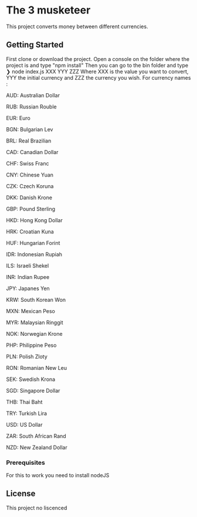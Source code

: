 # The 3 musketeer

This project converts money between different currencies.

## Getting Started

First clone or download the project.
Open a console on the folder where the project is and type "npm install"
Then you can go to the bin folder and type 
❯ node index.js XXX YYY ZZZ
Where XXX is the value you want to convert, YYY the initial currency and ZZZ the currency you wish.
For currency names :

AUD: Australian Dollar

RUB: Russian Rouble

EUR: Euro

BGN: Bulgarian Lev

BRL: Real Brazilian

CAD: Canadian Dollar

CHF: Swiss Franc

CNY: Chinese Yuan

CZK: Czech Koruna

DKK: Danish Krone

GBP: Pound Sterling

HKD: Hong Kong Dollar

HRK: Croatian Kuna

HUF: Hungarian Forint

IDR: Indonesian Rupiah

ILS: Israeli Shekel

INR: Indian Rupee

JPY: Japanes Yen

KRW: South Korean Won

MXN: Mexican Peso

MYR: Malaysian Ringgit

NOK: Norwegian Krone

PHP: Philippine Peso

PLN: Polish Zloty

RON: Romanian New Leu

SEK: Swedish Krona

SGD: Singapore Dollar

THB: Thai Baht

TRY: Turkish Lira

USD: US Dollar

ZAR: South African Rand

NZD: New Zealand Dollar



### Prerequisites

For this to work you need to install nodeJS

## License

This project no liscenced
